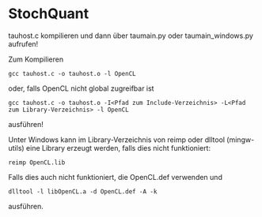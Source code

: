 # StochQuant

tauhost.c kompilieren und dann über taumain.py oder taumain_windows.py aufrufen!

Zum Kompilieren

```
gcc tauhost.c -o tauhost.o -l OpenCL
```
oder, falls OpenCL nicht global zugreifbar ist

```
gcc tauhost.c -o tauhost.o -I<Pfad zum Include-Verzeichnis> -L<Pfad zum Library-Verzeichnis> -l OpenCL
```
ausführen!

Unter Windows kann im Library-Verzeichnis von reimp oder dlltool (mingw-utils) eine Library erzeugt werden, falls dies nicht funktioniert:

```
reimp OpenCL.lib
```
Falls dies auch nicht funktioniert, die OpenCL.def verwenden und
```
dlltool -l libOpenCL.a -d OpenCL.def -A -k
```
ausführen.

